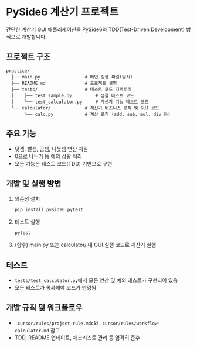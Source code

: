 # PySide6 계산기 프로젝트

간단한 계산기 GUI 애플리케이션을 PySide6와 TDD(Test-Driven Development) 방식으로 개발합니다.

## 프로젝트 구조

```
practice/
  ├── main.py                 # 메인 실행 파일(임시)
  ├── README.md               # 프로젝트 설명
  ├── tests/                  # 테스트 코드 디렉토리
  │    ├── test_sample.py         # 샘플 테스트 코드
  │    └── test_calculator.py     # 계산기 기능 테스트 코드
  └── calculator/             # 계산기 비즈니스 로직 및 GUI 코드
       └── calc.py            # 계산 로직 (add, sub, mul, div 등)
```

## 주요 기능
- 덧셈, 뺄셈, 곱셈, 나눗셈 연산 지원
- 0으로 나누기 등 예외 상황 처리
- 모든 기능은 테스트 코드(TDD) 기반으로 구현

## 개발 및 실행 방법
1. 의존성 설치
   ```bash
   pip install pyside6 pytest
   ```
2. 테스트 실행
   ```bash
   pytest
   ```
3. (향후) main.py 또는 calculator/ 내 GUI 실행 코드로 계산기 실행

## 테스트
- `tests/test_calculator.py`에서 모든 연산 및 예외 테스트가 구현되어 있음
- 모든 테스트가 통과해야 코드가 반영됨

## 개발 규칙 및 워크플로우
- `.cursor/rules/project-rule.mdc`와 `.cursor/rules/workflow-calculator.md` 참고
- TDD, README 업데이트, 체크리스트 관리 등 엄격히 준수